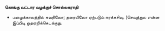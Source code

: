**கொங்கு வட்டார வழக்குச் சொல்லகராதி**
- மழைக்காலத்தில் சுவரிலோ; தரையிலோ ஏற்படும் ஈரக்கசிவு. (செவுத்துல என்ன இப்பிடி ஓதஏறிக்கெடக்குது.

